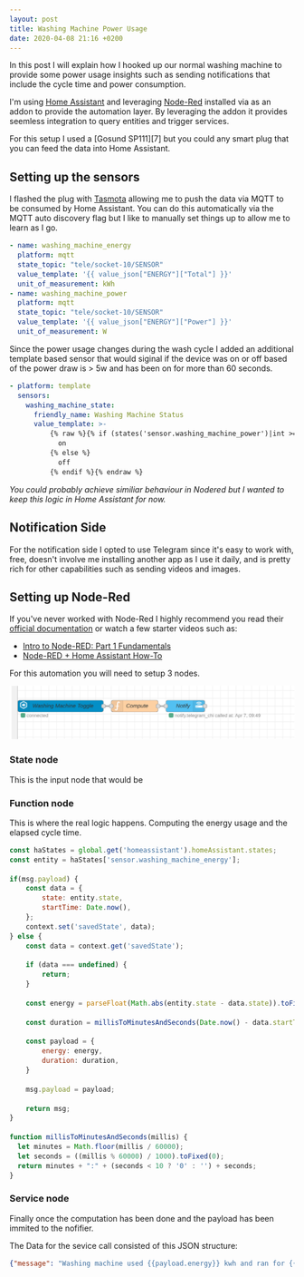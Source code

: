 ```yaml
---
layout: post
title: Washing Machine Power Usage
date: 2020-04-08 21:16 +0200
---
```


In this post I will explain how I hooked up our normal washing machine to provide some power usage insights such as sending notifications that include the cycle time and power consumption.

I'm using [Home Assistant][0] and leveraging [Node-Red][1] installed via as an addon to provide the automation layer. By leveraging the addon it provides seemless integration to query entities and trigger services.

For this setup I used a [Gosund SP111][7] but you could any smart plug that you can feed the data into Home Assistant.

## Setting up the sensors

I flashed the plug with [Tasmota][6] allowing me to push the data via MQTT to be consumed by Home Assistant. You can do this automatically via the MQTT auto discovery flag but I like to manually set things up to allow me to learn as I go.

```yaml
- name: washing_machine_energy
  platform: mqtt
  state_topic: "tele/socket-10/SENSOR"
  value_template: '{{ value_json["ENERGY"]["Total"] }}'
  unit_of_measurement: kWh
- name: washing_machine_power
  platform: mqtt
  state_topic: "tele/socket-10/SENSOR"
  value_template: '{{ value_json["ENERGY"]["Power"] }}'
  unit_of_measurement: W
```

Since the power usage changes during the wash cycle I added an additional template based sensor that would siginal if the device was on or off based of the power draw is > 5w and has been on for more than 60 seconds. 


```yaml
- platform: template
  sensors:
    washing_machine_state:
      friendly_name: Washing Machine Status
      value_template: >-
          {% raw %}{% if (states('sensor.washing_machine_power')|int >= 5 and (as_timestamp(now()) - as_timestamp(states.sensor.desk_power.last_changed)) / 60 | int > 3) %}
            on
          {% else %}
            off
          {% endif %}{% endraw %}
```

_You could probably achieve similiar behaviour in Nodered but I wanted to keep this logic in Home Assistant for now._

## Notification Side

For the notification side I opted to use Telegram since it's easy to work with, free, doesn't involve me installing another app as I use it daily, and is pretty rich for other capabilities such as sending videos and images.  

## Setting up Node-Red

If you've never worked with Node-Red I highly recommend you read their [official documentation][3] or watch a few starter videos such as:

- [Intro to Node-RED: Part 1 Fundamentals][4]
- [Node-RED + Home Assistant How-To][5]

For this automation you will need to setup 3 nodes.

![Washing Machine Power Flow](/assets/img/posts/washing-machine-power/flow.png)


### State node

This is the input node that would be 


### Function node

This is where the real logic happens. Computing the energy usage and the elapsed cycle time.

```js
const haStates = global.get('homeassistant').homeAssistant.states;
const entity = haStates['sensor.washing_machine_energy'];

if(msg.payload) {
    const data = {
        state: entity.state,
        startTime: Date.now(),
    };
    context.set('savedState', data);
} else {
    const data = context.get('savedState');
    
    if (data === undefined) {
        return;
    }
    
    const energy = parseFloat(Math.abs(entity.state - data.state)).toFixed(2);
    
    const duration = millisToMinutesAndSeconds(Date.now() - data.startTime);

    const payload = {
        energy: energy,
        duration: duration,
    }

    msg.payload = payload;
    
    return msg;
}

function millisToMinutesAndSeconds(millis) {
  let minutes = Math.floor(millis / 60000);
  let seconds = ((millis % 60000) / 1000).toFixed(0);
  return minutes + ":" + (seconds < 10 ? '0' : '') + seconds;
}
```

### Service node

Finally once the computation has been done and the payload has been immited to the nofifier. 

The Data for the sevice call consisted of this JSON structure:

```json
{"message": "Washing machine used {{payload.energy}} kwh and ran for {{payload.duration}} during the last cycle"}
```

[0]: https://www.home-assistant.io
[1]: https://nodered.org/
[3]: https://nodered.org/docs/
[4]: https://www.youtube.com/watch?v=3AR432bguOY
[5]: https://www.youtube.com/watch?v=SuoSXVqjyfc
[6]: https://tasmota.github.io/docs/
[5]: https://www.amazon.de/exec/obidos/ASIN/B07PRF28SR/hexagon05-21/